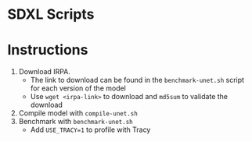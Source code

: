 # SDXL Scripts

# Instructions
1. Download IRPA.
    * The link to download can be found in the `benchmark-unet.sh` script for each version of the model
    * Use `wget <irpa-link>` to download and `md5sum` to validate the download
2. Compile model with `compile-unet.sh`
3. Benchmark with `benchmark-unet.sh`
    * Add `USE_TRACY=1` to profile with Tracy
